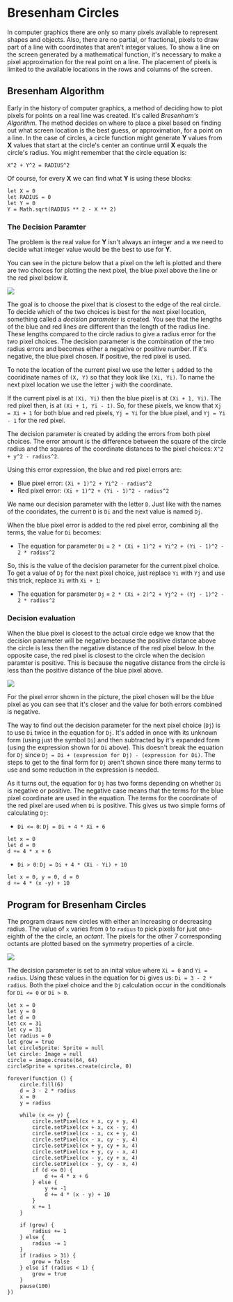 # Bresenham Circles

In computer graphics there are only so many pixels available to represent shapes and objects. Also, there are no partial, or fractional, pixels to draw part of a line with coordinates that aren't integer values. To show a line on the screen generated by a mathematical function, it's necessary to make a pixel approximation for the real point on a line. The placement of pixels is limited to the available locations in the rows and columns of the screen.

## Bresenham Algorithm

Early in the history of computer graphics, a method of deciding how to plot pixels for points on a real line was created. It's called *Bresenham's Algorithm*. The method decides on where to place a pixel based on finding out what screen location is the best guess, or approximation, for a point on a line. In the case of circles, a circle function might generate **Y** values from **X** values that start at the circle's center an continue until **X** equals the circle's radius. You might remember that the circle equation is:

    X^2 + Y^2 = RADIUS^2
    

Of course, for every **X** we can find what **Y** is using these blocks:

```block
let X = 0
let RADIUS = 0
let Y = 0
Y = Math.sqrt(RADIUS ** 2 - X ** 2)
```

### The Decision Paramter

The problem is the real value for **Y** isn't always an integer and a we need to decide what integer value would be the best to use for **Y**.

You can see in the picture below that a pixel on the left is plotted and there are two choices for plotting the next pixel, the blue pixel above the line or the red pixel below it.

![](/static/examples/bresenham-circle/decision-points.jpg)

The goal is to choose the pixel that is closest to the edge of the real circle. To decide which of the two choices is best for the next pixel location, something called a *decision parameter* is created. You see that the lengths of the blue and red lines are different than the length of the radius line. These lengths compared to the circle radius to give a radius error for the two pixel choices. The decision parameter is the combination of the two radius errors and becomes either a negative or positive number. If it's negative, the blue pixel chosen. If positive, the red pixel is used.

To note the location of the current pixel we use the letter `i` added to the cooridinate names of `(X, Y)` so that they look like `(Xi, Yi)`. To name the next pixel location we use the letter `j` with the coordinate.

If the current pixel is at `(Xi, Yi)` then the blue pixel is at `(Xi + 1, Yi)`. The red pixel then, is at `(Xi + 1, Yi - 1)`. So, for these pixels, we know that `Xj = Xi + 1` for both blue and red pixels, `Yj = Yi` for the blue pixel, and `Yj = Yi - 1` for the red pixel.

The decision parameter is created by adding the errors from both pixel choices. The error amount is the difference between the square of the circle radius and the squares of the coordinate distances to the pixel choices: `X^2 + y^2 - radius^2`.

Using this error expression, the blue and red pixel errors are:

* Blue pixel error: `(Xi + 1)^2 + Yi^2 - radius^2`
* Red pixel error: `(Xi + 1)^2 + (Yi - 1)^2 - radius^2`

We name our decision parameter with the letter `D`. Just like with the names of the cooridates, the current `D` is `Di` and the next value is named `Dj`.

When the blue pixel error is added to the red pixel error, combining all the terms, the value for `Di` becomes:

* The equation for parameter `Di` = `2 * (Xi + 1)^2 + Yi^2 + (Yi - 1)^2 - 2 * radius^2`

So, this is the value of the decision parameter for the current pixel choice. To get a value of `Dj` for the next pixel choice, just replace `Yi` with `Yj` and use this trick, replace `Xi` with `Xi + 1`:

* The equation for parameter `Dj` = `2 * (Xi + 2)^2 + Yj^2 + (Yj - 1)^2 - 2 * radius^2`

### Decision evaluation

When the blue pixel is closest to the actual circle edge we know that the decision parameter will be negative because the positive distance above the circle is less then the negative distance of the red pixel below. In the opposite case, the red pixel is closest to the circle when the decision paramter is positive. This is because the negative distance from the circle is less than the positive distance of the blue pixel above.

![](/static/examples/bresenham-circle/error-spans.jpg)

For the pixel error shown in the picture, the pixel chosen will be the blue pixel as you can see that it's closer and the value for both errors combined is negative.

The way to find out the decision parameter for the next pixel choice (`Dj`) is to use `Di` twice in the equation for `Dj`. It's added in once with its unknown form (using just the symbol `Di`) and then subtracted by it's expanded form (using the expression shown for `Di` above). This doesn't break the equation for `Dj` since `Dj = Di + (expression for Dj) - (expression for Di)`. The steps to get to the final form for `Dj` aren't shown since there many terms to use and some reduction in the expression is needed.

As it turns out, the equation for `Dj` has two forms depending on whether `Di` is negative or positive. The negative case means that the terms for the blue pixel coordinate are used in the equation. The terms for the coordinate of the red pixel are used when `Di` is positive. This gives us two simple forms of calculating `Dj`:

* `Di <= 0`: `Dj = Di + 4 * Xi + 6`

```block
let x = 0
let d = 0
d += 4 * x + 6
```

* `Di > 0`: `Dj = Di + 4 * (Xi - Yi) + 10`

```block
let x = 0, y = 0, d = 0
d += 4 * (x -y) + 10
```

## Program for Bresenham Circles

The program draws new circles with either an increasing or decreasing radius. The value of `x` varies from `0` to `radius` to pick pixels for just one-eighth of the the circle, an *octant*. The pixels for the other 7 corresponding octants are plotted based on the symmetry properties of a circle.

![](/static/examples/bresenham-circle/octants.jpg)

The decision parameter is set to an inital value where `Xi = 0` and `Yi = radius`. Using these values in the equation for `Di` gives us: `Di = 3 - 2 * radius`. Both the pixel choice and the `Dj` calculation occur in the conditionals for `Di <= 0` or `Di > 0`.

```blocks
let x = 0
let y = 0
let d = 0
let cx = 31
let cy = 31
let radius = 0
let grow = true
let circleSprite: Sprite = null
let circle: Image = null
circle = image.create(64, 64)
circleSprite = sprites.create(circle, 0)

forever(function () {
    circle.fill(6)
    d = 3 - 2 * radius
    x = 0
    y = radius

    while (x <= y) {
        circle.setPixel(cx + x, cy + y, 4)
        circle.setPixel(cx + x, cx - y, 4)
        circle.setPixel(cx - x, cx + y, 4)
        circle.setPixel(cx - x, cy - y, 4)
        circle.setPixel(cx + y, cy + x, 4)
        circle.setPixel(cx + y, cy - x, 4)
        circle.setPixel(cx - y, cy + x, 4)
        circle.setPixel(cx - y, cy - x, 4)
        if (d <= 0) {
            d += 4 * x + 6
        } else {
            y += -1
            d += 4 * (x - y) + 10
        }
        x += 1
    }

    if (grow) {
        radius += 1
    } else {
        radius -= 1
    }
    if (radius > 31) {
        grow = false
    } else if (radius < 1) {
        grow = true
    }
    pause(100)
})
```